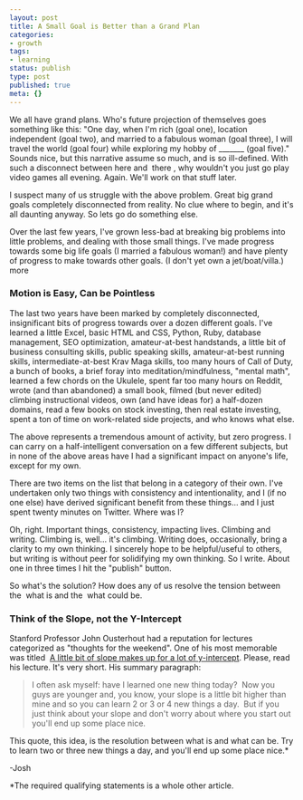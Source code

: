```yaml
---
layout: post
title: A Small Goal is Better than a Grand Plan
categories:
- growth
tags:
- learning
status: publish
type: post
published: true
meta: {}
---
```




We all have grand plans. Who's future projection of themselves goes something like this: "One day, when I'm rich (goal one), location independent (goal two), and married to a fabulous woman (goal three), I will travel the world (goal four) while exploring my hobby of _______ (goal five)."
Sounds nice, but this narrative assume so much, and is so ill-defined. With such a disconnect between 
here and 
there , why wouldn't you just go play video games all evening. Again. We'll work on that stuff later.



I suspect many of us struggle with the above problem. Great big grand goals completely disconnected from reality. No clue where to begin, and it's all daunting anyway. So lets go do something else.



Over the last few years, I've grown less-bad at breaking big problems into little problems, and dealing with those small things. I've made progress towards some big life goals (I married a fabulous woman!) and have plenty of progress to make towards other goals. (I don't yet own a jet/boat/villa.)
more


### Motion is Easy, Can be Pointless



The last two years have been marked by completely disconnected, insignificant bits of progress towards over a dozen different goals. I've learned a little Excel, basic HTML and CSS, Python, Ruby, database management, SEO optimization, amateur-at-best handstands, a little bit of business consulting skills, public speaking skills, amateur-at-best running skills, intermediate-at-best Krav Maga skills, too many hours of Call of Duty, a bunch of books, a brief foray into meditation/mindfulness, "mental math", learned a few chords on the Ukulele, spent far too many hours on Reddit, wrote (and than abandoned) a small book, filmed (but never edited) climbing instructional videos, own (and have ideas for) a half-dozen domains, read a few books on stock investing, then real estate investing, spent a ton of time on work-related side projects, and who knows what else.



The above represents a tremendous amount of activity, but zero progress. I can carry on a half-intelligent conversation on a few different subjects, but in none of the above areas have I had a significant impact on anyone's life, except for my own.



There are two items on the list that belong in a category of their own. I've undertaken only two things with consistency and intentionality, and I (if no one else) have derived significant benefit from these things... and I just spent twenty minutes on Twitter. Where was I?



Oh, right. Important things, consistency, impacting lives. Climbing and writing. Climbing is, well... it's climbing. Writing does, occasionally, bring a clarity to my own thinking. I sincerely hope to be helpful/useful to others, but writing is without peer for solidifying my own thinking. So I write. About one in three times I hit the "publish" button.



So what's the solution? How does any of us resolve the tension between the 
what is and the 
what could be.


### Think of the Slope, not the Y-Intercept



Stanford Professor John Ousterhout had a reputation for lectures categorized as "thoughts for the weekend". One of his most memorable was titled 
[A little bit of slope makes up for a lot of y-intercept](http://www.quora.com/What-are-the-most-profound-life-lessons-from-Stanford-Professor-John-Ousterhout). Please, read his lecture. It's very short. His summary paragraph:


>I often ask myself: have I learned one new thing today?  Now you guys are younger and, you know, your slope is a little bit higher than mine and so you can learn 2 or 3 or 4 new things a day.  But if you just think about your slope and don't worry about where you start out you'll end up some place nice.



This quote, this idea, is the resolution between what is and what can be. Try to learn two or three new things a day, and you'll end up some place nice.*



-Josh



*The required qualifying statements is a whole other article.
